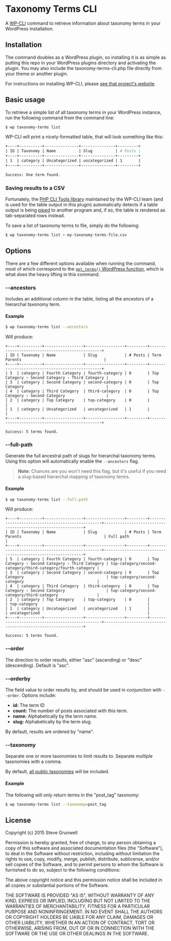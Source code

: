 # Taxonomy Terms CLI

A [WP-CLI](http://wp-cli.org/) command to retrieve information about taxonomy terms in your WordPress installation.


## Installation

The command doubles as a WordPress plugin, so installing it is as simple as putting this repo in your WordPress plugins directory and activating the plugin. You may also include the taxonomy-terms-cli.php file directly from your theme or another plugin.

For instructions on installing WP-CLI, please [see that project's website](http://wp-cli.org/).


## Basic usage

To retrieve a simple list of all taxonomy terms in your WordPress instance, run the following command from the command line:

```bash
$ wp taxonomy-terms list
```

WP-CLI will print a nicely-formatted table, that will look something like this:

```bash
+----+----------+---------------+---------------+---------+
| ID | Taxonomy | Name          | Slug          | # Posts |
+----+----------+---------------+---------------+---------+
| 1  | category | Uncategorized | uncategorized | 1       |
+----+----------+---------------+---------------+---------+

Success: One term found.
```


### Saving results to a CSV

Fortunately, the [PHP CLI Tools library](https://github.com/wp-cli/php-cli-tools) maintained by the WP-CLI team (and is used for the table output in this plugin) automatically detects if a table output is being [piped](http://ryanstutorials.net/linuxtutorial/piping.php) to another program and, if so, the table is rendered as tab-separated rows instead.

To save a list of taxonomy terms to file, simply do the following:

```bash
$ wp taxonomy-terms list > my-taxonomy-terms-file.csv
```


## Options

There are a few different options available when running the command, most of which correspond to the [`get_terms()` WordPress function](http://codex.wordpress.org/Function_Reference/get_terms), which is what does the heavy lifting in this command.

### --ancestors

Includes an additional column in the table, listing all the ancestors of a hierarchal taxonomy term.

#### Example

```bash
$ wp taxonomy-terms list --ancestors
```

Will produce:

```
+----+----------+-----------------+-----------------+---------+-------------------------------------------------+
| ID | Taxonomy | Name            | Slug            | # Posts | Term Parents                                    |
+----+----------+-----------------+-----------------+---------+-------------------------------------------------+
| 5  | category | Fourth Category | fourth-category | 0       | Top Category › Second Category › Third Category |
| 3  | category | Second Category | second-category | 0       | Top Category                                    |
| 4  | category | Third Category  | third-category  | 0       | Top Category › Second Category                  |
| 2  | category | Top Category    | top-category    | 0       |                                                 |
| 1  | category | Uncategorized   | uncategorized   | 1       |                                                 |
+----+----------+-----------------+-----------------+---------+-------------------------------------------------+

Success: 5 terms found.
```

### --full-path

Generate the full ancestral path of slugs for hierarchal taxonomy terms. Using this option will automatically enable the `--ancestors` flag.

> **Note:** Chances are you won't need this flag, but it's useful if you need a slug-based hierarchal mapping of taxonomy terms.

#### Example

```bash
$ wp taxonomy-terms list --full-path
```

Will produce:

```
+----+----------+-----------------+-----------------+---------+-------------------------------------------------+-------------------------------------------------------------+
| ID | Taxonomy | Name            | Slug            | # Posts | Term Parents                                    | Full path                                                   |
+----+----------+-----------------+-----------------+---------+-------------------------------------------------+-------------------------------------------------------------+
| 5  | category | Fourth Category | fourth-category | 0       | Top Category › Second Category › Third Category | top-category/second-category/third-category/fourth-category |
| 3  | category | Second Category | second-category | 0       | Top Category                                    | top-category/second-category                                |
| 4  | category | Third Category  | third-category  | 0       | Top Category › Second Category                  | top-category/second-category/third-category                 |
| 2  | category | Top Category    | top-category    | 0       |                                                 | top-category                                                |
| 1  | category | Uncategorized   | uncategorized   | 1       |                                                 | uncategorized                                               |
+----+----------+-----------------+-----------------+---------+-------------------------------------------------+-------------------------------------------------------------+

Success: 5 terms found.
```

### --order

The direction to order results, either "asc" (ascending) or "desc" (descending). Default is "asc".


### --orderby

The field value to order results by, and should be used in conjunction with `--order`. Options include:

* **id:** The term ID
* **count:** The number of posts associated with this term.
* **name:** Alphabetically by the term name.
* **slug:** Alphabetically by the term slug.

By default, results are ordered by "name".


### --taxonomy

Separate one or more taxonomies to limit results to. Separate multiple taxonomies with a comma.

By default, [all public taxonomies](https://codex.wordpress.org/Function_Reference/register_taxonomy) will be included.

#### Example

The following will only return terms in the "post_tag" taxonomy:

```bash
$ wp taxonomy-terms list --taxonomy=post_tag
```


## License

Copyright (c) 2015 Steve Grunwell

Permission is hereby granted, free of charge, to any person obtaining a copy
of this software and associated documentation files (the "Software"), to deal
in the Software without restriction, including without limitation the rights
to use, copy, modify, merge, publish, distribute, sublicense, and/or sell
copies of the Software, and to permit persons to whom the Software is
furnished to do so, subject to the following conditions:

The above copyright notice and this permission notice shall be included in
all copies or substantial portions of the Software.

THE SOFTWARE IS PROVIDED "AS IS", WITHOUT WARRANTY OF ANY KIND, EXPRESS OR
IMPLIED, INCLUDING BUT NOT LIMITED TO THE WARRANTIES OF MERCHANTABILITY,
FITNESS FOR A PARTICULAR PURPOSE AND NONINFRINGEMENT. IN NO EVENT SHALL THE
AUTHORS OR COPYRIGHT HOLDERS BE LIABLE FOR ANY CLAIM, DAMAGES OR OTHER
LIABILITY, WHETHER IN AN ACTION OF CONTRACT, TORT OR OTHERWISE, ARISING FROM,
OUT OF OR IN CONNECTION WITH THE SOFTWARE OR THE USE OR OTHER DEALINGS IN
THE SOFTWARE.